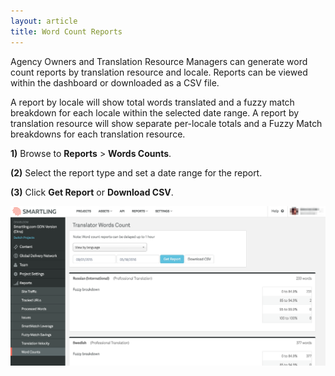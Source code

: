 ```yaml
---
layout: article
title: Word Count Reports
---
```



Agency Owners and Translation Resource Managers can generate word count reports by translation resource and locale. Reports can be viewed within the dashboard or downloaded as a CSV file.

A report by locale will show total words translated and a fuzzy match breakdown for each locale within the selected date range. A report by translation resource will show separate per-locale totals and a Fuzzy Match breakdowns for each translation resource.

**1)** Browse to **Reports** &gt; **Words Counts**.

**(2)** Select the report type and set a date range for the report.

**(3)** Click **Get Report** or **Download CSV**.

![](/uploads/versions/download-9---x----2554-1296x---.png)